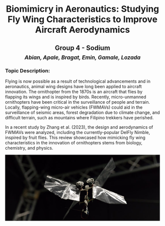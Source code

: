# <div align="center"> Biomimicry in Aeronautics: Studying Fly Wing Characteristics to Improve Aircraft Aerodynamics

## <div align="center"> Group 4 - Sodium <br> <sub>*Abian, Apale, Bragat, Emin, Gamale, Lozada*</sub>

### Topic Description:
  
  Flying is now possible as a result of technological advancements and in aeronautics, animal wing designs have long been applied to aircraft innovation. The ornithopter from the 1870s is an aircraft that flies by flapping its wings and is inspired by birds. Recently, micro-unmanned ornithopters have been critical in the surveillance of people and terrain. Locally, flapping-wing micro-air vehicles (FWMAVs) could aid in the surveillance of seismic areas, forest degradation due to climate change, and difficult terrain, such as mountains where Filipino trekkers have perished. <br>
  
  In a recent study by Zhang et al. (2023), the design and aerodynamics of FWMAVs were analyzed, including the currently-popular DelFly Nimble, inspired by fruit flies. This review showcased how mimicking fly wing characteristics in the innovation of ornithopters stems from biology, chemistry, and physics.

<img src=images/delflynimble.jpg>
